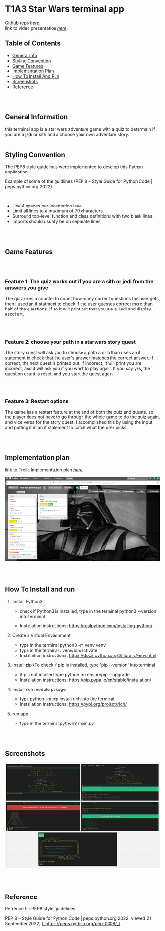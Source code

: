 # T1A3 Star Wars terminal app

Github repo [_here_](https://github.com/roger2727/MitchellRoger_T1A2). \
link to video presentation [_here_](https://vimeo.com/manage/videos/742514843).

## Table of Contents

- [General Info](#general-information)
- [Styling Convention](#styling-convention)
- [Game Features](#game-features)
- [Implementation Plan](#implementation-plan)
- [How To Install And Run](#how-to-install-and-run)
- [Screenshots](#screenshots)
- [Reference](#reference)

<br>
<br>

## **General Information**

this terminal app is a star wars adventure game with a quiz to determain if you are a jedi or sith and a choose your own adventure story.
<br>
<br>

## **Styling Convention**

The PEP8 style guidelines were implemented to develop this Python application.

Example of some of the guidlines (PEP 8 – Style Guide for Python Code | peps.python.org 2022)

<br>

- Use 4 spaces per indentation level.
- Limit all lines to a maximum of 79 characters.
- Surround top-level function and class definitions with two blank lines.
- Imports should usually be on separate lines

<br>
<br>

## **Game Features**

<br>
<br>

### **Feature 1: The quiz works out if you are a sith or jedi from the answers you give**

The quiz uses a counter to count how many correct questions the user gets, then i used an if statment to check if the user guesses correct more than half of the questions. If so It will print out that you are a Jedi and display ascci art.

<br>
<br>

### **Feature 2: choose your path in a starwars story quest**

The story quest will ask you to choose a path a or b than uses an if statement to check that the user's answer matches the correct answer. If correct, the next quest is printed out. If incorect, it will print you are incorect, and it will ask you if you want to play again. If you say yes, the question count is reset, and you start the quest again

<br>
<br>

### **Feature 3: Restart options**

The game has a restart feature at the end of both the quiz and quests, so the player does not have to go through the whole game to do the quiz again, and vice versa for the story quest. I accomplished this by using the input and putting it in an if statement to catch what the user picks

<br>
<br>

## **Implementation plan**

link to Trello Implementation plan [_here_](https://trello.com/b/p572wN56/star-wars-terminal-app).

![Example screenshot](/docs/trelloboard.png)

<br>
<br>

## **How To Install and run**

1. Install Python3

   - check if Python3 is installed, type in the terminal python3 --version' into terminal

   - Installation instructions: https://realpython.com/installing-python/

2. Create a Virtual Environment

   - type in the terminal python3 -m venv venv
   - type in the terminal . venv/bin/activate
   - Installation instructions: https://docs.python.org/3/library/venv.html

3. Install pip (To check if pip is installed, type 'pip --version' into terminal

   - if pip not intalled type python -m ensurepip --upgrade
   - Installation instructions: https://pip.pypa.io/en/stable/installation/

4. Install rich module pakage

   - type python -m pip install rich into the terminal
   - Installation instructions: https://pypi.org/project/rich/

5. run app

   - type in the terminal python3 main.py

<br>
<br>

## **Screenshots**

![Example screenshot](/docs/Screen%20Shots.png)

<br>
<br>

## **Reference**

Refrence for PEP8 style guidelines

PEP 8 – Style Guide for Python Code | peps.python.org 2022. viewed 21 September 2022, [_https://peps.python.org/pep-0008/_].
